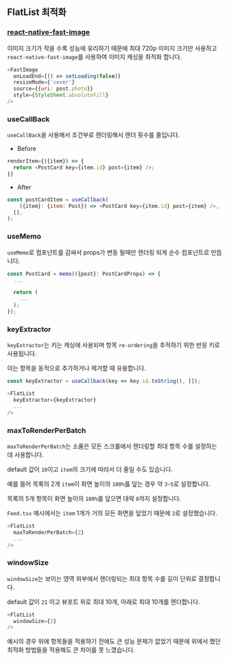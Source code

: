 ## FlatList 최적화

### [react-native-fast-image][FastImageLink]
이미지 크기가 작을 수록 성능에 유리하기 때문에 최대 720p 이미지 크기만 사용하고 `react-native-fast-image`를 사용하여 이미지 캐싱을 최적화 합니다.

```js
<FastImage
  onLoadEnd={() => setLoading(false)}
  resizeMode={'cover'}
  source={{uri: post.photo}}
  style={StyleSheet.absoluteFill}
/>
```

[FastImageLink]:https://github.com/DylanVann/react-native-fast-image

### useCallBack
`useCallBack`을 사용해서 조건부로 렌더링해서 렌더 횟수를 줄입니다.

- Before
```js
renderItem={({item}) => {
  return <PostCard key={item.id} post={item} />;
}}
```

- After
```js
const postCardItem = useCallback(
    ({item}: {item: Post}) => <PostCard key={item.id} post={item} />,
  [],
);
```

### useMemo
`useMemo`로 컴포넌트를 감싸서 props가 변동 될때만 렌더링 되게 순수 컴포넌트로 만듭니다.

```js
const PostCard = memo(({post}: PostCardProps) => {
  ...

  return (
    ...
  );
});
```

### keyExtractor
`keyExtractor`는 키는 캐싱에 사용되며 항목 `re-ordering`을 추적하기 위한 반응 키로 사용됩니다.

이는 항목을 동적으로 추가하거나 제거할 때 유용합니다.

```js
const keyExtractor = useCallback(key => key.id.toString(), []);

<FlatList
  keyExtractor={keyExtractor}
  ...
/>
```

### maxToRenderPerBatch
`maxToRenderPerBatch`는 소품은 모든 스크롤에서 렌더링할 최대 항목 수를 설정하는 데 사용합니다.

default 값이 `10`이고 `item`의 크기에 따라서 더 줄일 수도 있습니다.

예를 들어 목록의 2개 `item`이 화면 높이의 `100%`를 덮는 경우 약 `3~5`로 설정합니다. 

목록의 5개 항목이 화면 높이의 `100%`를 덮으면 대략 `8`까지 설정합니다.

`Feed.tsx` 예시에서는 `item` 1개가 거의 모든 화면을 덮었기 때문에 `2`로 설정했습니다.

```js
<FlatList
  maxToRenderPerBatch={2}
  ...
/>
```

### windowSize
`windowSize`는 보이는 영역 외부에서 렌더링되는 최대 항목 수를 길이 단위로 결정합니다.

default 값이 `21` 이고 뷰포트 위로 최대 10개, 아래로 최대 10개를 렌더합니다.

```js
<FlatList
  windowSize={2}
/>
```

예시의 경우 위에 항목들을 적용하기 전에도 큰 성능 문제가 없었기 때문에 위에서 했던 최적화 방법들을 적용해도 큰 차이를 못 느꼈습니다.